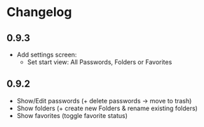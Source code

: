 # Changelog

## 0.9.3
- Add settings screen:
    - Set start view: All Passwords, Folders or Favorites
    
## 0.9.2
- Show/Edit passwords (+ delete passwords -> move to trash)
- Show folders (+ create new Folders & rename existing folders)
- Show favorites (toggle favorite status)
